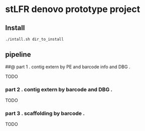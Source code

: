 
# stLFR denovo prototype project

## Install
    
    ./intall.sh dir_to_install
    

## pipeline 

##@ part 1 . contig extern by PE and barcode info and DBG .

TODO

### part 2 . contig extern by barcode and DBG .

TODO 

### part 3 . scaffolding by barcode .

TODO 

